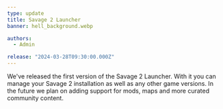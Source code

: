 ```yaml
---
type: update
title: Savage 2 Launcher
banner: hell_background.webp

authors:
  - Admin

release: "2024-03-28T09:30:00.000Z"
---
```


We've released the first version of the Savage 2 Launcher. With it you can manage your Savage 2 installation as well as any other game versions. In the future we plan on adding support for mods, maps and more curated community content.
